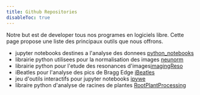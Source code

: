 ```yaml
---
title: Github Repositories
disableToc: true
---
```


Notre but est de developer tous nos programes en logiciels libre. Cette page propose une
liste des principaux outils que nous offrons.

 * jupyter notebooks destines a l'analyse des donnees [python_notebooks](https://github.com/neutronimaging/python_notebooks)
 * librairie python utilisees pour la normalisation des images [neunorm](https://github.com/scikit-beam/NeuNorm)
 * librairie python pour l'etude des resonances d'images[imagingReso](https://github.com/ornlneutronimaging/ImagingReso)
 * iBeatles pour l'analyse des pics de Bragg Edge [iBeatles](https://github.com/ornlneutronimaging/iBeatles)
 * jeu d'outils interactifs pour jupyter notebooks [ipywe](https://github.com/scikit-beam/ipywe)
 * libraire python d'analyse de racines de plantes [RootPlantProcessing](https://github.com/ornlneutronimaging/RootPlantProcessing)




